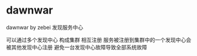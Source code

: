 # dawnwar
dawnwar by zebei
发现服务中心

可以通过多个发现中心 构成集群 相互注册 服务被注册到集群中的一个发现中心会被其他发现中心注册 避免一台发现中心故障导致全部系统故障
